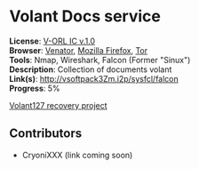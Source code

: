 # Volant Docs service

**License**: [V-ORL IC v.1.0](https://github.com/Joomipoll/volant-docs/blob/main/LICENSE.md) <br>
**Browser**: [Venator](https://venator.cyberyozh.com/), [Mozilla Firefox](https://www.mozilla.org/sr/firefox/new/), [Tor](https://www.torproject.org/) <br>
**Tools**: Nmap, Wireshark, Falcon (Former "Sinux") <br>
**Description**: Collection of documents volant <br>
**Link(s)**: http://vsoftpack3Zm.i2p/sysfcl/falcon <br>
**Progress**: 5%

[Volant127 recovery project](https://github.com/users/Joomipoll/projects/2)

<!--
## Developments *opt.*

*Maybe you created something while searching? Be sure to write about it in this section*
-->

## Contributors

- CryoniXXX (link coming soon)

<!--
## *opt. User section name*

*You can customize it however you like*
-->
